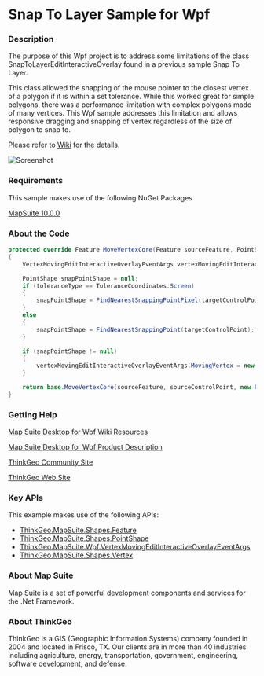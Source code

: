 # Snap To Layer Sample for Wpf

### Description
The purpose of this Wpf project is to address some limitations of the class SnapToLayerEditInteractiveOverlay found in a previous sample Snap To Layer.  

This class allowed the snapping of the mouse pointer to the closest vertex of a polygon if it is within a set tolerance. While this worked great for simple polygons, there was a performance limitation with complex polygons made of many vertices. This Wpf sample addresses this limitation and allows responsive dragging and snapping of vertex regardless of the size of polygon to snap to.

Please refer to [Wiki](http://wiki.thinkgeo.com/wiki/map_suite_desktop_for_wpf) for the details.

![Screenshot](https://gitlab.com/thinkgeo/public/thinkgeo-desktop-maps/-/raw/support/v10/samples/wpf/SnapToLayerSample/ScreenShot.png)

### Requirements

This sample makes use of the following NuGet Packages

[MapSuite 10.0.0](https://www.nuget.org/packages?q=ThinkGeo)

### About the Code
```csharp
protected override Feature MoveVertexCore(Feature sourceFeature, PointShape sourceControlPoint, PointShape targetControlPoint)
{
    VertexMovingEditInteractiveOverlayEventArgs vertexMovingEditInteractiveOverlayEventArgs = new VertexMovingEditInteractiveOverlayEventArgs(false, sourceFeature, new Vertex(targetControlPoint));

    PointShape snapPointShape = null;
    if (toleranceType == ToleranceCoordinates.Screen)
    {
        snapPointShape = FindNearestSnappingPointPixel(targetControlPoint);
    }
    else
    {
        snapPointShape = FindNearestSnappingPoint(targetControlPoint);
    }

    if (snapPointShape != null)
    {
        vertexMovingEditInteractiveOverlayEventArgs.MovingVertex = new Vertex(snapPointShape);
    }

    return base.MoveVertexCore(sourceFeature, sourceControlPoint, new PointShape(vertexMovingEditInteractiveOverlayEventArgs.MovingVertex));
}
```
### Getting Help

[Map Suite Desktop for Wpf Wiki Resources](http://wiki.thinkgeo.com/wiki/map_suite_desktop_for_wpf)

[Map Suite Desktop for Wpf Product Description](https://thinkgeo.com/ui-controls#desktop-platforms)

[ThinkGeo Community Site](http://community.thinkgeo.com/)

[ThinkGeo Web Site](http://www.thinkgeo.com)

### Key APIs
This example makes use of the following APIs:

- [ThinkGeo.MapSuite.Shapes.Feature](http://wiki.thinkgeo.com/wiki/api/thinkgeo.mapsuite.shapes.feature)
- [ThinkGeo.MapSuite.Shapes.PointShape](http://wiki.thinkgeo.com/wiki/api/thinkgeo.mapsuite.shapes.pointshape)
- [ThinkGeo.MapSuite.Wpf.VertexMovingEditInteractiveOverlayEventArgs](http://wiki.thinkgeo.com/wiki/api/thinkgeo.mapsuite.wpf.vertexmovingeditinteractiveoverlayeventargs)
- [ThinkGeo.MapSuite.Shapes.Vertex](http://wiki.thinkgeo.com/wiki/api/thinkgeo.mapsuite.shapes.vertex)

### About Map Suite
Map Suite is a set of powerful development components and services for the .Net Framework.

### About ThinkGeo
ThinkGeo is a GIS (Geographic Information Systems) company founded in 2004 and located in Frisco, TX. Our clients are in more than 40 industries including agriculture, energy, transportation, government, engineering, software development, and defense.
